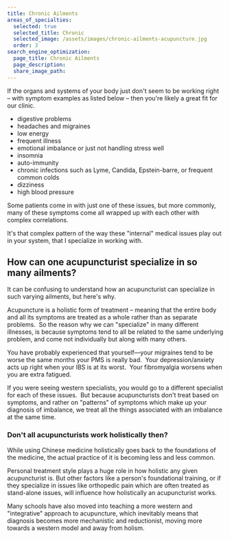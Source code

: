 ```yaml
---
title: Chronic Ailments
areas_of_specialties:
  selected: true
  selected_title: Chronic
  selected_image: /assets/images/chronic-ailments-acupuncture.jpg
  order: 3
search_engine_optimization:
  page_title: Chronic Ailments
  page_description:
  share_image_path:
---
```


If the organs and systems of your body just don't seem to be working right – with symptom examples as listed below – then you're likely a great fit for our clinic.

* digestive problems
* headaches and migraines
* low energy
* frequent illness
* emotional imbalance or just not handling stress well
* insomnia
* auto-immunity
* chronic infections such as Lyme, Candida, Epstein-barre, or frequent common colds
* dizziness
* high blood pressure

Some patients come in with just one of these issues, but more commonly, many of these symptoms come all wrapped up with each other with complex correlations.

It's that complex pattern of the way these "internal" medical issues play out in your system, that I specialize in working with.

## How can one acupuncturist specialize in so many ailments?

It can be confusing to understand how an acupuncturist can specialize in such varying ailments, but here's why.

Acupuncture is a holistic form of treatment – meaning that the entire body and all its symptoms are treated as a whole rather than as separate problems.  So the reason why we can "specialize" in many different illnesses, is because symptoms tend to all be related to the same underlying problem, and come not individually but along with many others.

You have probably experienced that yourself—your migraines tend to be worse the same months your PMS is really bad.  Your depression/anxiety acts up right when your IBS is at its worst.  Your fibromyalgia worsens when you are extra fatigued.

If you were seeing western specialists, you would go to a different specialist for each of these issues.  But because acupuncturists don't treat based on symptoms, and rather on "patterns" of symptoms which make up your diagnosis of imbalance, we treat all the things associated with an imbalance at the same time.  

### Don't all acupuncturists work holistically then?

While using Chinese medicine holistically goes back to the foundations of the medicine, the actual practice of it is becoming less and less common.

Personal treatment style plays a huge role in how holistic any given acupuncturist is. But other factors like a person's foundational training, or if they specialize in issues like orthopedic pain which are often treated as stand-alone issues, will influence how holistically an acupuncturist works.

Many schools have also moved into teaching a more western and "integrative" approach to acupuncture, which inevitably means that diagnosis becomes more mechanistic and reductionist, moving more towards a western model and away from holism.